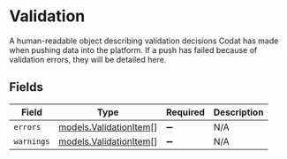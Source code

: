 # Validation

A human-readable object describing validation decisions Codat has made when pushing data into the platform. If a push has failed because of validation errors, they will be detailed here.


## Fields

| Field                                                  | Type                                                   | Required                                               | Description                                            |
| ------------------------------------------------------ | ------------------------------------------------------ | ------------------------------------------------------ | ------------------------------------------------------ |
| `errors`                                               | [models.ValidationItem](../models/validationitem.md)[] | :heavy_minus_sign:                                     | N/A                                                    |
| `warnings`                                             | [models.ValidationItem](../models/validationitem.md)[] | :heavy_minus_sign:                                     | N/A                                                    |